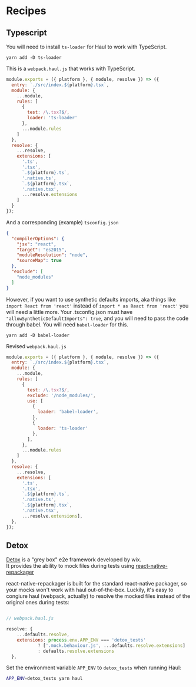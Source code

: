 # Recipes

## Typescript
You will need to install `ts-loader` for Haul to work with TypeScript.

```yarn add -D ts-loader```

This is a `webpack.haul.js` that works with TypeScript.
```javascript
module.exports = ({ platform }, { module, resolve }) => ({
  entry: `./src/index.${platform}.tsx`,
  module: {
    ...module,
    rules: [
      {
        test: /\.tsx?$/,
        loader: 'ts-loader'
      },
      ...module.rules
    ]
  },
  resolve: {
    ...resolve,
    extensions: [
      '.ts',
      '.tsx',
      `.${platform}.ts`,
      '.native.ts',
      `.${platform}.tsx`,
      '.native.tsx',
      ...resolve.extensions
    ]
  }
});
```

And a corresponding (example) `tsconfig.json`
```json
{
  "compilerOptions": {
    "jsx": "react",
    "target": "es2015",
    "moduleResolution": "node",
    "sourceMap": true
  },
  "exclude": [
    "node_modules"
  ]
}
```


However, if you want to use synthetic defaults imports,
aka things like `import React from 'react'` instead of `import * as React from 'react'`
you will need a little more.
Your .tsconfig.json must have `"allowSyntheticDefaultImports": true`,
and you will need to pass the code through babel.
You will need `babel-loader` for this.

```yarn add -D babel-loader```

Revised `webpack.haul.js`

```javascript
module.exports = ({ platform }, { module, resolve }) => ({
  entry: `./src/index.${platform}.tsx`,
  module: {
    ...module,
    rules: [
      {
        test: /\.tsx?$/,
        exclude: '/node_modules/',
        use: [
          {
            loader: 'babel-loader',
          },
          {
            loader: 'ts-loader'
          },
        ],
      },
      ...module.rules
    ]
  },
  resolve: {
    ...resolve,
    extensions: [
      '.ts',
      '.tsx',
      `.${platform}.ts`,
      '.native.ts',
      `.${platform}.tsx`,
      '.native.tsx',
      ...resolve.extensions],
  },
});
```

## Detox
[Detox](https://github.com/wix/detox) is a "grey box" e2e framework developed by wix.    
It provides the ability to mock files during tests using [react-native-repackager](https://github.com/wix/react-native-repackager)    

react-native-repackager is built for the standard react-native packager, so your mocks won't work with haul out-of-the-box. Luckily, it's easy to congiure haul (webpack, actually) to resolve the mocked files instead of the original ones during tests: 


```javascript

// webpack.haul.js

resolve: {
    ...defaults.resolve,
    extensions: process.env.APP_ENV === 'detox_tests' 
            ? ['.mock.behaviour.js', ...defaults.resolve.extensions]
            : defaults.resolve.extensions
  },


```

Set the environment variable `APP_ENV` to 
`detox_tests` when running Haul:

```sh
APP_ENV=detox_tests yarn haul
```
